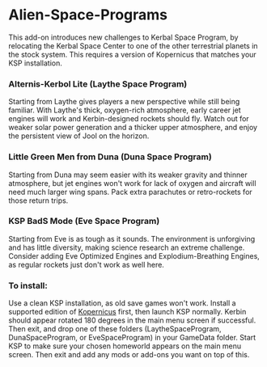 # Alien-Space-Programs

This add-on introduces new challenges to Kerbal Space Program, by relocating the Kerbal Space Center to one of the other terrestrial planets in the stock system. This requires a version of Kopernicus that matches your KSP installation.

### Alternis-Kerbol Lite (Laythe Space Program)
Starting from Laythe gives players a new perspective while still being familiar. With Laythe's thick, oxygen-rich atmosphere, early career jet engines will work and Kerbin-designed rockets should fly. Watch out for weaker solar power generation and a thicker upper atmosphere, and enjoy the persistent view of Jool on the horizon.

### Little Green Men from Duna (Duna Space Program)
Starting from Duna may seem easier with its weaker gravity and thinner atmosphere, but jet engines won't work for lack of oxygen and aircraft will need much larger wing spans. Pack extra parachutes or retro-rockets for those return trips.

### KSP BadS Mode (Eve Space Program)
Starting from Eve is as tough as it sounds. The environment is unforgiving and has little diversity, making science research an extreme challenge. Consider adding Eve Optimized Engines and Explodium-Breathing Engines, as regular rockets just don't work as well here.

### To install:
Use a clean KSP installation, as old save games won't work. Install a supported edition of [Kopernicus](https://github.com/Kopernicus/Kopernicus/releases) first, then launch KSP normally. Kerbin should appear rotated 180 degrees in the main menu screen if successful. Then exit, and drop one of these folders (LaytheSpaceProgram, DunaSpaceProgram, or EveSpaceProgram) in your GameData folder. Start KSP to make sure your chosen homeworld appears on the main menu screen. Then exit and add any mods or add-ons you want on top of this.
